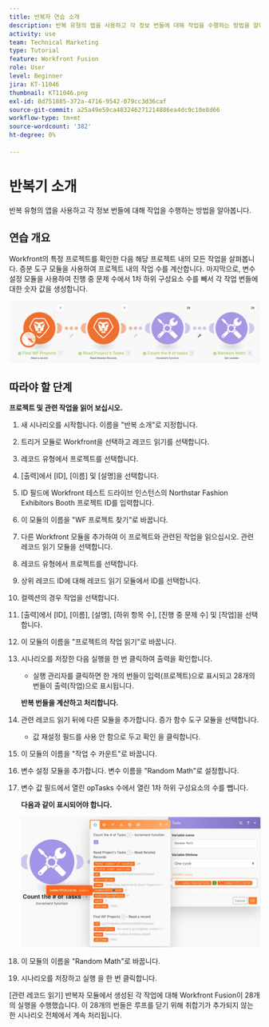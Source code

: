 ```yaml
---
title: 반복자 연습 소개
description: 반복 유형의 앱을 사용하고 각 정보 번들에 대해 작업을 수행하는 방법을 알아봅니다.
activity: use
team: Technical Marketing
type: Tutorial
feature: Workfront Fusion
role: User
level: Beginner
jira: KT-11046
thumbnail: KT11046.png
exl-id: 8d751885-372a-4716-9542-079cc3d36caf
source-git-commit: a25a49e59ca483246271214886ea4dc9c10e8d66
workflow-type: tm+mt
source-wordcount: '382'
ht-degree: 0%

---
```


# 반복기 소개

반복 유형의 앱을 사용하고 각 정보 번들에 대해 작업을 수행하는 방법을 알아봅니다.

## 연습 개요

Workfront의 특정 프로젝트를 확인한 다음 해당 프로젝트 내의 모든 작업을 살펴봅니다. 증분 도구 모듈을 사용하여 프로젝트 내의 작업 수를 계산합니다. 마지막으로, 변수 설정 모듈을 사용하여 진행 중 문제 수에서 1차 하위 구성요소 수를 빼서 각 작업 번들에 대한 숫자 값을 생성합니다.

![반복자 이미지 1 소개](../12-exercises/assets/introduction-to-iterators-walkthrough-1.png)

## 따라야 할 단계

**프로젝트 및 관련 작업을 읽어 보십시오.**

1. 새 시나리오를 시작합니다. 이름을 &quot;반복 소개&quot;로 지정합니다.
1. 트리거 모듈로 Workfront을 선택하고 레코드 읽기를 선택합니다.
1. 레코드 유형에서 프로젝트를 선택합니다.
1. [출력]에서 [ID], [이름] 및 [설명]을 선택합니다.
1. ID 필드에 Workfront 테스트 드라이브 인스턴스의 Northstar Fashion Exhibitors Booth 프로젝트 ID를 입력합니다.
1. 이 모듈의 이름을 &quot;WF 프로젝트 찾기&quot;로 바꿉니다.
1. 다른 Workfront 모듈을 추가하여 이 프로젝트와 관련된 작업을 읽으십시오. 관련 레코드 읽기 모듈을 선택합니다.
1. 레코드 유형에서 프로젝트를 선택합니다.
1. 상위 레코드 ID에 대해 레코드 읽기 모듈에서 ID를 선택합니다.
1. 컬렉션의 경우 작업을 선택합니다.
1. [출력]에서 [ID], [이름], [설명], [하위 항목 수], [진행 중 문제 수] 및 [작업]을 선택합니다.
1. 이 모듈의 이름을 &quot;프로젝트의 작업 읽기&quot;로 바꿉니다.
1. 시나리오를 저장한 다음 실행을 한 번 클릭하여 출력을 확인합니다.

   + 실행 관리자를 클릭하면 한 개의 번들이 입력(프로젝트)으로 표시되고 28개의 번들이 출력(작업)으로 표시됩니다.

   **반복 번들을 계산하고 처리합니다.**

1. 관련 레코드 읽기 뒤에 다른 모듈을 추가합니다. 증가 함수 도구 모듈을 선택합니다.

   + 값 재설정 필드를 사용 안 함으로 두고 확인 을 클릭합니다.

1. 이 모듈의 이름을 &quot;작업 수 카운트&quot;로 바꿉니다.
1. 변수 설정 모듈을 추가합니다. 변수 이름을 &quot;Random Math&quot;로 설정합니다.
1. 변수 값 필드에서 열린 opTasks 수에서 열린 1차 하위 구성요소의 수를 뺍니다.

   **다음과 같이 표시되어야 합니다.**

   ![반복자 이미지 2 소개](../12-exercises/assets/introduction-to-iterators-walkthrough-2.png)

1. 이 모듈의 이름을 &quot;Random Math&quot;로 바꿉니다.
1. 시나리오를 저장하고 실행 을 한 번 클릭합니다.

[관련 레코드 읽기] 반복자 모듈에서 생성된 각 작업에 대해 Workfront Fusion이 28개의 실행을 수행했습니다. 이 28개의 번들은 루프를 닫기 위해 취합기가 추가되지 않는 한 시나리오 전체에서 계속 처리됩니다.
